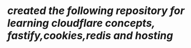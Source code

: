 # *created the following repository for learning cloudflare concepts, fastify,cookies,redis and hosting*
